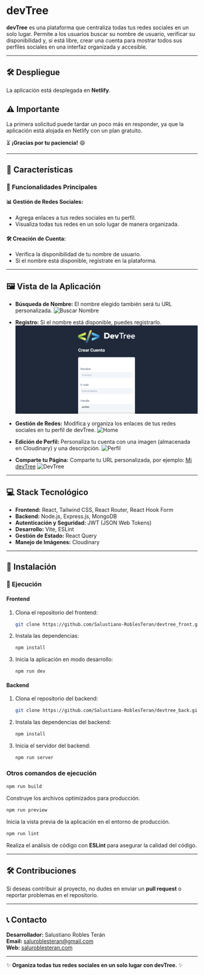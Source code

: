 # devTree

**devTree** es una plataforma que centraliza todas tus redes sociales en un solo lugar. Permite a los usuarios buscar su nombre de usuario, verificar su disponibilidad y, si está libre, crear una cuenta para mostrar todos sus perfiles sociales en una interfaz organizada y accesible.

---

## 🛠️ Despliegue

La aplicación está desplegada en **Netlify**.

## ⚠️ Importante

La primera solicitud puede tardar un poco más en responder, ya que la aplicación está alojada en Netlify con un plan gratuito.

⏳ **¡Gracias por tu paciencia!** 😄

---

## 🌟 Características

### 🔹 Funcionalidades Principales

#### 📊 Gestión de Redes Sociales:
- Agrega enlaces a tus redes sociales en tu perfil.
- Visualiza todas tus redes en un solo lugar de manera organizada.

#### 🛠️ Creación de Cuenta:
- Verifica la disponibilidad de tu nombre de usuario.
- Si el nombre está disponible, regístrate en la plataforma.

---

## 🖼️ Vista de la Aplicación

- **Búsqueda de Nombre:** El nombre elegido también será tu URL personalizada.
  ![Buscar Nombre](/frontend/src/assets/busqueda.png)

- **Registro:** Si el nombre está disponible, puedes registrarlo.
  ![Registrarme](/src/assets/crearCuenta.png)

- **Gestión de Redes:** Modifica y organiza los enlaces de tus redes sociales en tu perfil de devTree.
  ![Home](/frontend/src/assets/misRedes.png)

- **Edición de Perfil:** Personaliza tu cuenta con una imagen (almacenada en Cloudinary) y una descripción.
  ![Perfil](/frontend/src/assets/perfil.png)

- **Comparte tu Página:** Comparte tu URL personalizada, por ejemplo: [Mi devTree](https://devtree.saluroblesteran.com/portfolio)
  ![DevTree](/frontend/src/assets/Pagina.png)

---

## 💻 Stack Tecnológico

- **Frontend:** React, Tailwind CSS, React Router, React Hook Form
- **Backend:** Node.js, Express.js, MongoDB
- **Autenticación y Seguridad:** JWT (JSON Web Tokens)
- **Desarrollo:** Vite, ESLint
- **Gestión de Estado:** React Query
- **Manejo de Imágenes:** Cloudinary

---

## 🔄 Instalación

### 🚀 Ejecución

#### Frontend
1. Clona el repositorio del frontend:
   ```bash
   git clone https://github.com/Salustiano-RoblesTeran/devtree_front.git
   ```
2. Instala las dependencias:
   ```bash
   npm install
   ```
3. Inicia la aplicación en modo desarrollo:
   ```bash
   npm run dev
   ```

#### Backend
1. Clona el repositorio del backend:
   ```bash
   git clone https://github.com/Salustiano-RoblesTeran/devtree_back.git
   ```
2. Instala las dependencias del backend:
   ```bash
   npm install
   ```
3. Inicia el servidor del backend:
   ```bash
   npm run server
   ```

### Otros comandos de ejecución

```bash
npm run build
```
Construye los archivos optimizados para producción.

```bash
npm run preview
```
Inicia la vista previa de la aplicación en el entorno de producción.

```bash
npm run lint
```
Realiza el análisis de código con **ESLint** para asegurar la calidad del código.

---

## 🛠️ Contribuciones

Si deseas contribuir al proyecto, no dudes en enviar un **pull request** o reportar problemas en el repositorio.

---

## 📞 Contacto

**Desarrollador:** Salustiano Robles Terán  
**Email:** saluroblesteran@gmail.com  
**Web:** [saluroblesteran.com](https://saluroblesteran.com)  

---

✨ **Organiza todas tus redes sociales en un solo lugar con devTree.** ✨
